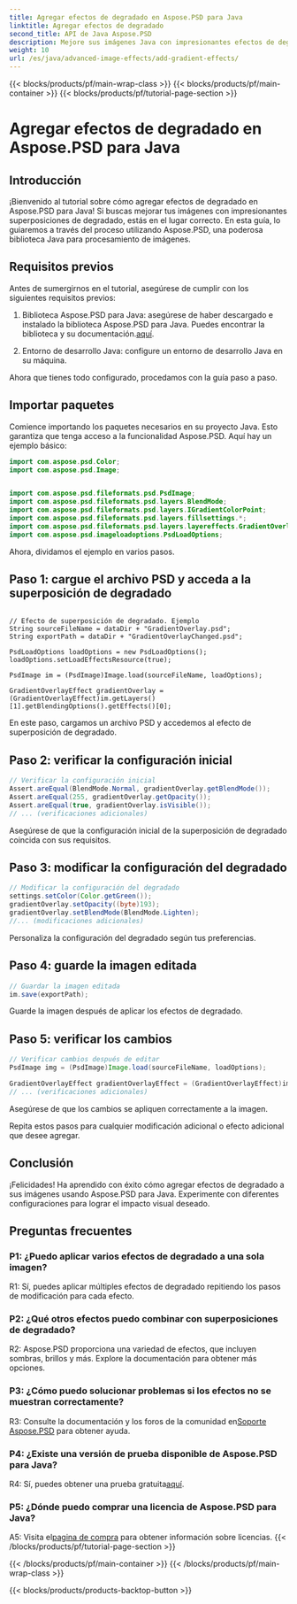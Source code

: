 ```yaml
---
title: Agregar efectos de degradado en Aspose.PSD para Java
linktitle: Agregar efectos de degradado
second_title: API de Java Aspose.PSD
description: Mejore sus imágenes Java con impresionantes efectos de degradado utilizando Aspose.PSD. Siga nuestra guía paso a paso para una integración perfecta.
weight: 10
url: /es/java/advanced-image-effects/add-gradient-effects/
---
```


{{< blocks/products/pf/main-wrap-class >}}
{{< blocks/products/pf/main-container >}}
{{< blocks/products/pf/tutorial-page-section >}}

# Agregar efectos de degradado en Aspose.PSD para Java

## Introducción

¡Bienvenido al tutorial sobre cómo agregar efectos de degradado en Aspose.PSD para Java! Si buscas mejorar tus imágenes con impresionantes superposiciones de degradado, estás en el lugar correcto. En esta guía, lo guiaremos a través del proceso utilizando Aspose.PSD, una poderosa biblioteca Java para procesamiento de imágenes.

## Requisitos previos

Antes de sumergirnos en el tutorial, asegúrese de cumplir con los siguientes requisitos previos:

1. Biblioteca Aspose.PSD para Java: asegúrese de haber descargado e instalado la biblioteca Aspose.PSD para Java. Puedes encontrar la biblioteca y su documentación.[aquí](https://reference.aspose.com/psd/java/).

2. Entorno de desarrollo Java: configure un entorno de desarrollo Java en su máquina.

Ahora que tienes todo configurado, procedamos con la guía paso a paso.

## Importar paquetes

Comience importando los paquetes necesarios en su proyecto Java. Esto garantiza que tenga acceso a la funcionalidad Aspose.PSD. Aquí hay un ejemplo básico:

```java
import com.aspose.psd.Color;
import com.aspose.psd.Image;


import com.aspose.psd.fileformats.psd.PsdImage;
import com.aspose.psd.fileformats.psd.layers.BlendMode;
import com.aspose.psd.fileformats.psd.layers.IGradientColorPoint;
import com.aspose.psd.fileformats.psd.layers.fillsettings.*;
import com.aspose.psd.fileformats.psd.layers.layereffects.GradientOverlayEffect;
import com.aspose.psd.imageloadoptions.PsdLoadOptions;
```

Ahora, dividamos el ejemplo en varios pasos.

## Paso 1: cargue el archivo PSD y acceda a la superposición de degradado

```javaString dataDir = "Your Document Directory";

// Efecto de superposición de degradado. Ejemplo
String sourceFileName = dataDir + "GradientOverlay.psd";
String exportPath = dataDir + "GradientOverlayChanged.psd";

PsdLoadOptions loadOptions = new PsdLoadOptions();
loadOptions.setLoadEffectsResource(true);

PsdImage im = (PsdImage)Image.load(sourceFileName, loadOptions);

GradientOverlayEffect gradientOverlay = (GradientOverlayEffect)im.getLayers()[1].getBlendingOptions().getEffects()[0];
```

En este paso, cargamos un archivo PSD y accedemos al efecto de superposición de degradado.

## Paso 2: verificar la configuración inicial

```java
// Verificar la configuración inicial
Assert.areEqual(BlendMode.Normal, gradientOverlay.getBlendMode());
Assert.areEqual(255, gradientOverlay.getOpacity());
Assert.areEqual(true, gradientOverlay.isVisible());
// ... (verificaciones adicionales)
```

Asegúrese de que la configuración inicial de la superposición de degradado coincida con sus requisitos.

## Paso 3: modificar la configuración del degradado

```java
// Modificar la configuración del degradado
settings.setColor(Color.getGreen());
gradientOverlay.setOpacity((byte)193);
gradientOverlay.setBlendMode(BlendMode.Lighten);
//... (modificaciones adicionales)
```

Personaliza la configuración del degradado según tus preferencias.

## Paso 4: guarde la imagen editada

```java
// Guardar la imagen editada
im.save(exportPath);
```

Guarde la imagen después de aplicar los efectos de degradado.

## Paso 5: verificar los cambios

```java
// Verificar cambios después de editar
PsdImage img = (PsdImage)Image.load(sourceFileName, loadOptions);

GradientOverlayEffect gradientOverlayEffect = (GradientOverlayEffect)img.getLayers()[1].getBlendingOptions().getEffects()[0];
// ... (verificaciones adicionales)
```

Asegúrese de que los cambios se apliquen correctamente a la imagen.

Repita estos pasos para cualquier modificación adicional o efecto adicional que desee agregar.

## Conclusión

¡Felicidades! Ha aprendido con éxito cómo agregar efectos de degradado a sus imágenes usando Aspose.PSD para Java. Experimente con diferentes configuraciones para lograr el impacto visual deseado.

## Preguntas frecuentes

### P1: ¿Puedo aplicar varios efectos de degradado a una sola imagen?

R1: Sí, puedes aplicar múltiples efectos de degradado repitiendo los pasos de modificación para cada efecto.

### P2: ¿Qué otros efectos puedo combinar con superposiciones de degradado?

R2: Aspose.PSD proporciona una variedad de efectos, que incluyen sombras, brillos y más. Explore la documentación para obtener más opciones.

### P3: ¿Cómo puedo solucionar problemas si los efectos no se muestran correctamente?

 R3: Consulte la documentación y los foros de la comunidad en[Soporte Aspose.PSD](https://forum.aspose.com/c/psd/34) para obtener ayuda.

### P4: ¿Existe una versión de prueba disponible de Aspose.PSD para Java?

 R4: Sí, puedes obtener una prueba gratuita[aquí](https://releases.aspose.com/).

### P5: ¿Dónde puedo comprar una licencia de Aspose.PSD para Java?

 A5: Visita el[pagina de compra](https://purchase.aspose.com/buy) para obtener información sobre licencias.
{{< /blocks/products/pf/tutorial-page-section >}}

{{< /blocks/products/pf/main-container >}}
{{< /blocks/products/pf/main-wrap-class >}}

{{< blocks/products/products-backtop-button >}}
